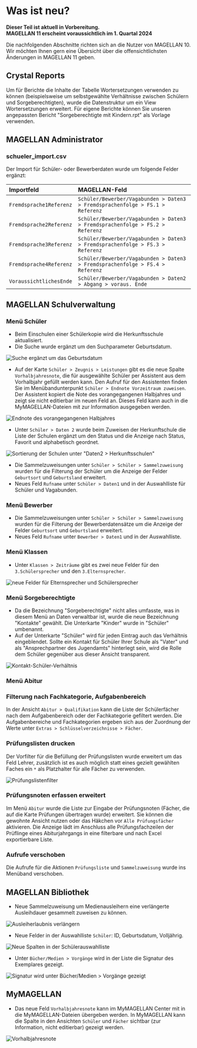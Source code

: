 # Was ist neu?

[1]:/assets/images/neues/11.001.png "Prüfungslistenfilter"
[2]:/assets/images/neues/11.002.png "Suche ergänzt um Geburtsdatum"
[3]:/assets/images/neues/11.003.png "Endnote des vorangegangenen Halbjahres"
[4]:/assets/images/neues/11.004.png "Ausleiherlaubnis verlängern"
[5]:/assets/images/neues/11.005.png "Kontaktverhältnis"
[6]:/assets/images/neues/11.006.png "Elternsprecher, Schülersprecher"
[7]:/assets/images/neues/11.007.png "Neue Spalten in der Schülerauswahlliste"
[8]:/assets/images/neues/11.008.png "Signatur wird unter Bücher/Medien > Vorgänge gezeigt"
[9]:/assets/images/neues/11.009.png "Vorhalbjahresnote"
[10]:/assets/images/neues/11.010.png "Sortierung Schulen"


**Dieser Teil ist aktuell in Vorbereitung. <br/>MAGELLAN 11 erscheint voraussichtlich im 1. Quartal 2024**

Die nachfolgenden Abschnitte richten sich an die Nutzer von MAGELLAN 10. Wir möchten Ihnen gern eine Übersicht über die offensichtlichsten Änderungen in MAGELLAN 11 geben.

## Crystal Reports

Um für Berichte die Inhalte der Tabelle Wortersetzungen verwenden zu können (beispielsweise um selbstgewählte Verhältnisse zwischen Schülern und Sorgeberechtigten), wurde die Datenstruktur um ein View Wortersetzungen erweitert. Für eigene Berichte können Sie unseren angepassten Bericht "Sorgeberechtigte mit Kindern.rpt" als Vorlage verwenden.

## MAGELLAN Administrator

### schueler_import.csv 

Der Import für Schüler- oder Bewerberdaten wurde um folgende Felder ergänzt:

Importfeld|MAGELLAN-Feld
:--|:--
 `Fremdsprache1Referenz`|`Schüler/Bewerber/Vagabunden > Daten3 > Fremdsprachenfolge > FS.1 > Referenz`
 `Fremdsprache2Referenz`|`Schüler/Bewerber/Vagabunden > Daten3 > Fremdsprachenfolge > FS.2 > Referenz`
 `Fremdsprache3Referenz`|`Schüler/Bewerber/Vagabunden > Daten3 > Fremdsprachenfolge > FS.3 > Referenz`
 `Fremdsprache4Referenz`|`Schüler/Bewerber/Vagabunden > Daten3 > Fremdsprachenfolge > FS.4 > Referenz`
 `VoraussichtlichesEnde`|`Schüler/Bewerber/Vagabunden > Daten2 > Abgang > voraus. Ende`

## MAGELLAN Schulverwaltung

### Menü Schüler

* Beim Einschulen einer Schülerkopie wird die Herkunftsschule aktualisiert.
* Die Suche wurde ergänzt um den Suchparameter Geburtsdatum.

![Suche ergänzt um das Geburtsdatum](/assets/images/neues/11.002.png)

* Auf der Karte `Schüler > Zeugnis > Leistungen` gibt es die neue Spalte `Vorhalbjahresnote`, die für ausgewählte Schüler per Assistent aus dem Vorhalbjahr gefüllt werden kann. Den Aufruf für den Assistenten finden Sie im Menübandunterpunkt `Schüler > Endnote Vorzeitraum zuweisen`. Der Assistent kopiert die Note des vorangegangenen Halbjahres und zeigt sie nicht editierbar im neuen Feld an. Dieses Feld kann auch in die MyMAGELLAN-Dateien mit zur Information ausgegeben werden.

![Endnote des vorangegangenen Halbjahres](/assets/images/neues/11.003.png)

* Unter `Schüler > Daten 2` wurde beim Zuweisen der Herkunftschule die Liste der Schulen ergänzt um den Status und die Anzeige nach Status, Favorit und alphabetisch geordnet.

![Sortierung der Schulen unter "Daten2 > Herkunftsschulen"](/assets/images/neues/11.010.png)

* Die Sammelzuweisungen unter `Schüler > Schüler > Sammelzuweisung` wurden für die Filterung der Schüler um die Anzeige der Felder `Geburtsort` und `Geburtsland` erweitert.
* Neues Feld `Rufname` unter `Schüler > Daten1` und in der Auswahlliste für Schüler und Vagabunden.

### Menü Bewerber

* Die Sammelzuweisungen unter `Schüler > Schüler > Sammelzuweisung` wurden für die Filterung der Bewerberdatensätze um die Anzeige der Felder `Geburtsort` und `Geburtsland` erweitert.
* Neues Feld `Rufname` unter `Bewerber > Daten1` und in der Auswahlliste.

### Menü Klassen

* Unter `Klassen > Zeiträume` gibt es zwei neue Felder für den `3.Schülersprecher` und den `3.Elternsprecher`.

![neue Felder für Elternsprecher und Schülersprecher](/assets/images/neues/11.006.png)

### Menü Sorgeberechtigte

* Da die Bezeichnung "Sorgeberechtigte" nicht alles umfasste, was in diesem Menü an Daten verwaltbar ist, wurde die neue Bezeichnung "Kontakte" gewählt. Die Unterkarte "Kinder" wurde in "Schüler" umbenannt.
* Auf der Unterkarte "Schüler" wird für jeden Eintrag auch das Verhältnis eingeblendet. Sollte ein Kontakt für Schüler Ihrer Schule als "Vater" und als "Ansprechpartner des Jugendamts" hinterlegt sein, wird die Rolle dem Schüler gegenüber aus dieser Ansicht transparent.

![Kontakt-Schüler-Verhältnis](/assets/images/neues/11.005.png)

### Menü Abitur

### Filterung nach Fachkategorie, Aufgabenbereich

In der Ansicht `Abitur > Qualifikation` kann die Liste der Schülerfächer nach dem Aufgabenbereich oder der Fachkategorie gefiltert werden. Die Aufgabenbereiche und Fachkategorien ergeben sich aus der Zuordnung der Werte unter `Extras > Schlüsselverzeichnisse > Fächer`. 

### Prüfungslisten drucken

Der Vorfilter für die Befüllung der Prüfungslisten wurde erweitert um das Feld Lehrer, zusätzlich ist es auch möglich statt eines gezielt gewählten Faches ein `*` als Platzhalter für alle Fächer zu verwenden.

![Prüfungslistenfilter](/assets/images/neues/11.001.png)

### Prüfungsnoten erfassen erweitert

Im Menü `Abitur` wurde die Liste zur Eingabe der Prüfungsnoten (Fächer, die auf die Karte Prüfungen übertragen wurde) erweitert. Sie können die gewohnte Ansicht nutzen oder das Häkchen vor `Alle Prüfungsfächer` aktivieren. Die Anzeige lädt im Anschluss alle Prüfungsfachzeilen der Prüflinge eines Abiturjahrgangs in eine filterbare und nach Excel exportierbare Liste.

### Aufrufe verschoben

Die Aufrufe für die Aktionen `Prüfungsliste` und `Sammelzuweisung` wurde ins Menüband verschoben.

## MAGELLAN Bibliothek

* Neue Sammelzuweisung um Medienausleihern eine verlängerte Ausleihdauer gesammelt zuweisen zu können.

![Ausleiherlaubnis verlängern](/assets/images/neues/11.004.png)

* Neue Felder in der Auswahlliste `Schüler`:  ID, Geburtsdatum, Volljährig.

![Neue Spalten in der Schülerauswahlliste](/assets/images/neues/11.007.png)

* Unter `Bücher/Medien > Vorgänge` wird in der Liste die Signatur des Exemplares gezeigt.

![Signatur wird unter Bücher/Medien > Vorgänge gezeigt](/assets/images/neues/11.008.png)

## MyMAGELLAN

* Das neue Feld `Vorhalbjahresnote` kann im MyMAGELLAN Center mit in die MyMAGELLAN-Dateien übergeben werden. In MyMAGELLAN kann die Spalte in den Ansichten `Schüler` und `Fächer` sichtbar (zur Information, nicht editierbar) gezeigt werden.

![Vorhalbjahresnote](/assets/images/neues/11.009.png)
